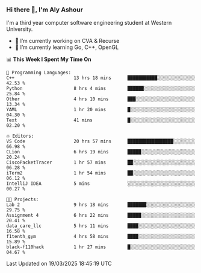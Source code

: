 ### Hi there 👋, I'm Aly Ashour
I'm a third year computer software engineering student at Western University.

- 🔭 I’m currently working on CVA & Recurse
- 🌱 I’m currently learning Go, C++, OpenGL

<!--START_SECTION:waka-->
📊 **This Week I Spent My Time On** 

```text
💬 Programming Languages: 
C++                      13 hrs 18 mins      ███████████░░░░░░░░░░░░░░   42.53 % 
Python                   8 hrs 4 mins        ██████░░░░░░░░░░░░░░░░░░░   25.84 % 
Other                    4 hrs 10 mins       ███░░░░░░░░░░░░░░░░░░░░░░   13.34 % 
YAML                     1 hr 20 mins        █░░░░░░░░░░░░░░░░░░░░░░░░   04.30 % 
Text                     41 mins             █░░░░░░░░░░░░░░░░░░░░░░░░   02.20 % 

🔥 Editors: 
VS Code                  20 hrs 57 mins      █████████████████░░░░░░░░   66.98 % 
CLion                    6 hrs 19 mins       █████░░░░░░░░░░░░░░░░░░░░   20.24 % 
CiscoPacketTracer        1 hr 57 mins        ██░░░░░░░░░░░░░░░░░░░░░░░   06.28 % 
iTerm2                   1 hr 54 mins        ██░░░░░░░░░░░░░░░░░░░░░░░   06.12 % 
IntelliJ IDEA            5 mins              ░░░░░░░░░░░░░░░░░░░░░░░░░   00.27 % 

🐱‍💻 Projects: 
Lab 2                    9 hrs 18 mins       ███████░░░░░░░░░░░░░░░░░░   29.75 % 
Assignment 4             6 hrs 22 mins       █████░░░░░░░░░░░░░░░░░░░░   20.41 % 
data_care_llc            5 hrs 11 mins       ████░░░░░░░░░░░░░░░░░░░░░   16.58 % 
f1tenth_gym              4 hrs 58 mins       ████░░░░░░░░░░░░░░░░░░░░░   15.89 % 
black-f110hack           1 hr 27 mins        █░░░░░░░░░░░░░░░░░░░░░░░░   04.67 % 
```


 Last Updated on 19/03/2025 18:45:19 UTC
<!--END_SECTION:waka-->
